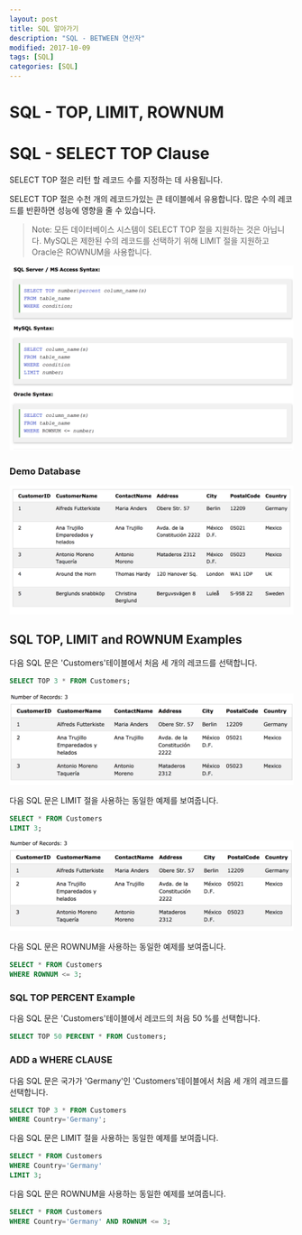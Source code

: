 ```yaml
---
layout: post
title: SQL 알아가기
description: "SQL - BETWEEN 연산자"
modified: 2017-10-09
tags: [SQL]
categories: [SQL]
---
```


# SQL - TOP, LIMIT, ROWNUM

#  SQL - SELECT TOP Clause

SELECT TOP 절은 리턴 할 레코드 수를 지정하는 데 사용됩니다.

SELECT TOP 절은 수천 개의 레코드가있는 큰 테이블에서 유용합니다. 
많은 수의 레코드를 반환하면 성능에 영향을 줄 수 있습니다.

>Note: 모든 데이터베이스 시스템이 SELECT TOP 절을 지원하는 것은 아닙니다. 
>MySQL은 제한된 수의 레코드를 선택하기 위해 LIMIT 절을 지원하고 Oracle은 ROWNUM을 사용합니다.

![](../images/sql-images/select%20top.png)

### Demo Database

![](../images/sql-images/demo%20-6.png)

## SQL TOP, LIMIT and ROWNUM Examples

다음 SQL 문은 'Customers'테이블에서 처음 세 개의 레코드를 선택합니다.

```sql
SELECT TOP 3 * FROM Customers;
```
![](../images/sql-images/select%20top3.png)

다음 SQL 문은 LIMIT 절을 사용하는 동일한 예제를 보여줍니다.

```sql
SELECT * FROM Customers
LIMIT 3;
```
![](../images/sql-images/select-limit.png)

다음 SQL 문은 ROWNUM을 사용하는 동일한 예제를 보여줍니다.

```sql
SELECT * FROM Customers
WHERE ROWNUM <= 3;
```

### SQL TOP PERCENT Example

다음 SQL 문은 'Customers'테이블에서 레코드의 처음 50 %를 선택합니다.

```sql
SELECT TOP 50 PERCENT * FROM Customers;
```

### ADD a WHERE CLAUSE

다음 SQL 문은 국가가 'Germany'인 'Customers'테이블에서 처음 세 개의 레코드를 선택합니다.

```sql
SELECT TOP 3 * FROM Customers
WHERE Country='Germany';
```
다음 SQL 문은 LIMIT 절을 사용하는 동일한 예제를 보여줍니다.

```sql
SELECT * FROM Customers
WHERE Country='Germany'
LIMIT 3;
```

다음 SQL 문은 ROWNUM을 사용하는 동일한 예제를 보여줍니다.

```sql
SELECT * FROM Customers
WHERE Country='Germany' AND ROWNUM <= 3;
```